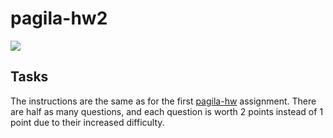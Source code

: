 # pagila-hw2
[![](https://github.com/SybelFrancois/pagila-hw2/workflows/tests/badge.svg)](https://github.com/SybelFrancois/pagila-hw2/actions?query=workflow%3Atests)

## Tasks

The instructions are the same as for the first [pagila-hw](https://github.com/mikeizbicki/pagila-hw) assignment.
There are half as many questions, and each question is worth 2 points instead of 1 point due to their increased difficulty.
